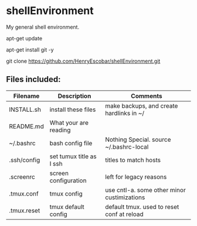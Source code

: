 shellEnvironment
================

My general shell environment.

apt-get update

apt-get install git -y

git clone https://github.com/HenryEscobar/shellEnvironment.git



Files included:
---------------

| Filename      | Description      | Comments     |
| ------------- |----------------| ------------|
| INSTALL.sh  | install these files | make backups, and create hardlinks in ~/ |
| README.md | What your are reading | |
| ~/.bashrc     | bash config file | Nothing Special. source ~/.bashrc-local |
| .ssh/config | set tumux title as I ssh | titles to match hosts |
| .screenrc | screen configuration | left for legacy reasons |
| .tmux.conf    | tmux config | use cntl-a. some other minor custimizations |
| .tmux.reset    | tmux default config | default tmux. used to reset conf at reload |
